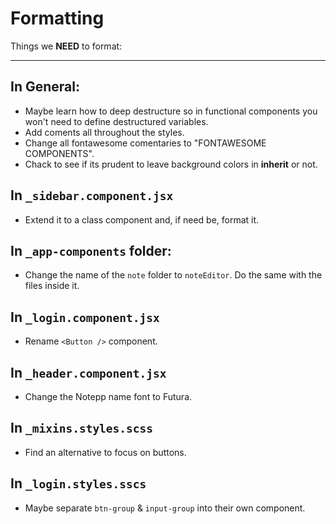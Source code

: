 # Formatting

Things we **NEED** to format:

------

## In General:

- Maybe learn how to deep destructure so in functional components you won't need to define destructured variables.
- Add coments all throughout the styles.
- Change all fontawesome comentaries to "FONTAWESOME COMPONENTS".
- Chack to see if its prudent to leave background colors in **inherit** or not.

## In  `_sidebar.component.jsx`

- Extend it to a class component and, if need be, format it.

## In `_app-components` folder:

- Change the name of the `note` folder to `noteEditor`. Do the same with the files inside it.

## In `_login.component.jsx`

- Rename `<Button />` component.

## In  `_header.component.jsx`

- Change the Notepp name font to Futura.

## In `_mixins.styles.scss`

- Find an alternative to focus on buttons.

## In `_login.styles.sscs`

- Maybe separate `btn-group` & `input-group` into their own component.
